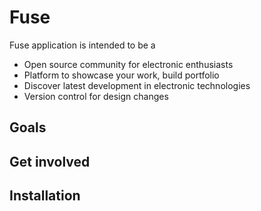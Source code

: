 Fuse
=======

Fuse application is intended to be a 
  * Open source community for electronic enthusiasts
  * Platform to showcase your work, build portfolio
  * Discover latest development in electronic technologies
  * Version control for design changes

Goals
-----

Get involved
------------

Installation
------------